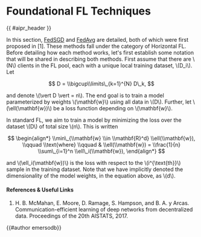 <!-- markdownlint-disable-file MD033 MD013 -->

# Foundational FL Techniques

{{ #aipr_header }}

In this section, [FedSGD](fedsgd.md) and [FedAvg](fedavg.md) are detailed,
both of which were first proposed in [1]. These methods fall under the
category of Horizontal FL. Before detailing how each method works, let's first
establish some notation that will be shared in describing both methods. First
assume that there are \\(N\\) clients in the FL pool, each with a unique local
training dataset, \\(D_i\\). Let

$$
D = \\bigcup\\limits\_{k=1}^{N} D\_k,
$$

and denote \\(\\vert D \vert = n\\). The end goal is to train a model
parameterized by weights \\(\\mathbf{w}\\) using all data in \\(D\\). Further,
let \\(\\ell(\\mathbf{w})\\) be a loss function depending on \\(\\mathbf{w}\\).

In standard FL, we aim to train a model by minimizing the loss over the
dataset \\(D\\) of total size \\(n\\). This is written

$$
\begin{align*}
\\min\_{\\mathbf{w} \\in \\mathbf{R}^d} \\ell(\\mathbf{w}),
\\qquad \\text{where} \\qquad & \\ell(\\mathbf{w}) =
\\frac{1}{n} \\sum\_{i=1}^n \\ell\_i(\\mathbf{w}),
\end{align*}
$$

and \\(\\ell_i(\mathbf{w})\\) is the loss with respect to the
\\(i^{\\text{th}}\\) sample in the training dataset. Note that we have
implicitly denoted the dimensionality of the model weights, in the equation
above, as \\(d\\).

#### References & Useful Links <!-- markdownlint-disable-line MD001 -->

1. H. B. McMahan, E. Moore, D. Ramage, S. Hampson, and B. A. y Arcas.
   Communication-efficient learning of deep networks from decentralized data.
   Proceedings of the 20th AISTATS, 2017.

{{#author emersodb}}
